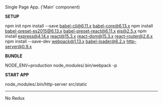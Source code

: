 Single Page App. ('Main' component)

<b>SETUP</b>

npm init
npm install --save babel-cli@6.11.x babel-core@6.13.x
npm install babel-preset-es2015@6.13.x babel-preset-react@6.11.x ejs@2.5.x
npm install express@4.14.x react@15.3.x react-dom@15.3.x react-router@2.6.x
npm install --save-dev webpack@1.13.x babel-loader@6.2.x http-server@0.9.x

<b>BUNDLE</b>

NODE_ENV=production node_modules/.bin/webpack -p

<b>START APP</b>

node_modules/.bin/http-server src/static

________

No Redux
